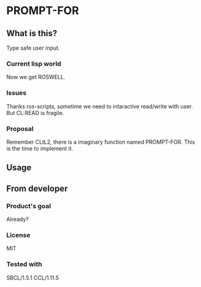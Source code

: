 # PROMPT-FOR
## What is this?
Type safe user input.
### Current lisp world
Now we get ROSWELL.

### Issues
Thanks ros-scripts, sometime we need to intaractive read/write with user.
But CL:READ is fragile.

### Proposal
Remember CLtL2, there is a imaginary function named PROMPT-FOR.
This is the time to implement it.

## Usage

## From developer

### Product's goal
Already?
### License
MIT
### Tested with
SBCL/1.5.1
CCL/1.11.5


